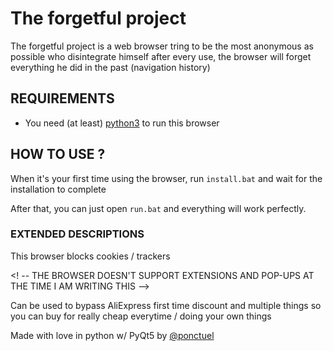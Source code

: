 # The forgetful project
The forgetful project is a web browser tring to be the most anonymous as possible who disintegrate himself after every use, the browser will forget everything he did in the past (navigation history)

## REQUIREMENTS
- You need (at least) [python3](https://www.python.org/downloads/) to run this browser

## HOW TO USE ?

When it's your first time using the browser, run `install.bat` and wait for the installation to complete

After that, you can just open `run.bat` and everything will work perfectly.

### EXTENDED DESCRIPTIONS

This browser blocks cookies / trackers

<! -- THE BROWSER DOESN'T SUPPORT EXTENSIONS AND POP-UPS AT THE TIME I AM WRITING THIS -->

Can be used to bypass AliExpress first time discount and multiple things so you can buy for really cheap everytime / doing your own things

Made with love in python w/ PyQt5 by [@ponctuel](https://github.com/ponctuel)
